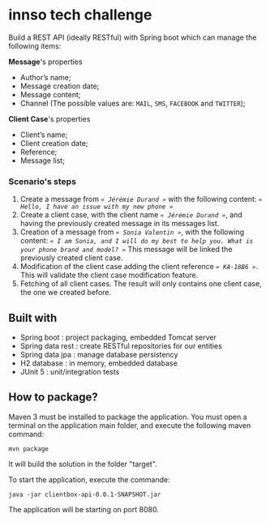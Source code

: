 # innso tech challenge
Build a REST API (ideally RESTful) with Spring boot which can manage the following items:


**Message**'s properties

* Author’s name;
* Message creation date;
* Message content;
* Channel (The possible values are: `MAIL`, `SMS`, `FACEBOOK` and `TWITTER`);


**Client Case**'s properties

* Client’s name;
* Client creation date;
* Reference;
* Message list;



### Scenario's steps

1. Create a message from _`« Jérémie Durand »`_ with the following content: _`« Hello, I have an issue with my new phone »`_
2. Create a client case, with the client name _`« Jérémie Durand »`_, and having the previously created message in its messages list.
3. Creation of a message from _`« Sonia Valentin »`_, with the following content: _`« I am Sonia, and I will do my best to help you. What is your phone brand and model? »`_ This message will be linked the previously created client case.
4. Modification of the client case adding the client reference _`« KA-18B6 »`_. This will validate the client case modification feature.
5. Fetching of all client cases.
The result will only contains one client case, the one we created before.


## Built with
- Spring boot : project packaging, embedded Tomcat server
- Spring data rest : create RESTful repositories for our entities
- Spring data jpa : manage database persistency
- H2 database : in memory, embedded database
- JUnit 5 : unit/integration tests

## How to package?

Maven 3 must be installed to package the application.
You must open a terminal on the application main folder, and execute the following maven command:

```
mvn package
```

It will build the solution in the folder "target".

To start the application, execute the commande:

```
java -jar clientbox-api-0.0.1-SNAPSHOT.jar
```

The application will be starting on port 8080.





